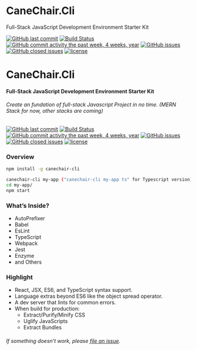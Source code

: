 # CaneChair.Cli
Full-Stack JavaScript Development Environment Starter Kit

[![GitHub last commit](https://img.shields.io/github/last-commit/simon8029/canechair.cli.svg)]() [![Build Status](https://travis-ci.org/simon8029/canechair.cli.svg?branch=master)](https://travis-ci.org/simon8029/canechair.cli) [![GitHub commit activity the past week, 4 weeks, year](https://img.shields.io/github/commit-activity/4w/simon8029/canechair.cli.svg)]() [![GitHub issues](https://img.shields.io/github/issues/simon8029/canechair.cli.svg)]() [![GitHub closed issues](https://img.shields.io/github/issues-closed/simon8029/canechair.cli.svg?colorB=green)]() [![license](https://img.shields.io/github/license/simon8029/canechair.cli.svg)]() 
# CaneChair.Cli
#### Full-Stack JavaScript Development Environment Starter Kit

###### Create an fundation of full-stack Javascript Project in no time. (MERN Stack for now, other stacks are coming)

[![GitHub last commit](https://img.shields.io/github/last-commit/simon8029/canechair.cli.svg)]() [![Build Status](https://travis-ci.org/simon8029/canechair.cli.svg?branch=master)](https://travis-ci.org/simon8029/canechair.cli) [![GitHub commit activity the past week, 4 weeks, year](https://img.shields.io/github/commit-activity/4w/simon8029/canechair.cli.svg)]() [![GitHub issues](https://img.shields.io/github/issues/simon8029/canechair.cli.svg)]() [![GitHub closed issues](https://img.shields.io/github/issues-closed/simon8029/canechair.cli.svg?colorB=green)]() [![license](https://img.shields.io/github/license/simon8029/canechair.cli.svg)]() 


### Overview
```sh
npm install -g canechair-cli

canechair-cli my-app ("canechair-cli my-app ts" for Typescript version)
cd my-app/
npm start
```


### What’s Inside?
* AutoPrefixer
* Babel
* EsLint
* TypeScript
* Webpack
* Jest
* Enzyme
* and Others

### Highlight
* React, JSX, ES6, and TypeScript syntax support.
* Language extras beyond ES6 like the object spread operator.
* A dev server that lints for common errors.
* When build for production:
  * Extract/Purify/Minify CSS
  * Uglify JavaScripts
  * Extract Bundles

###### If something doesn’t work, please [file an issue](https://github.com/simon8029/canechair.cli/issues/new).
